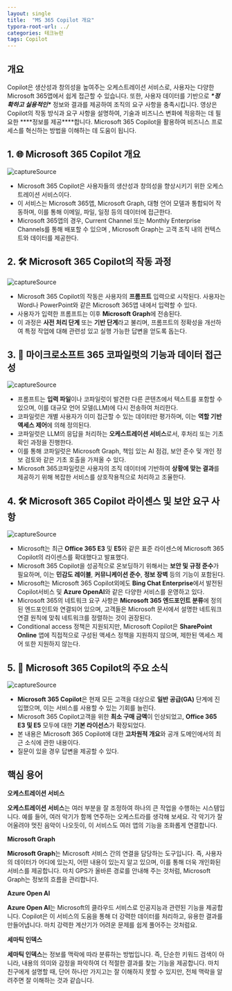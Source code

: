 ```yaml
---
layout: single
title:  "MS 365 Copilot 개요"
typora-root-url: ../
categories: 테크뉴런
tags: Copilot
---
```




## 개요

 Copilot은 생산성과 창의성을 높여주는 오케스트레이션 서비스로, 사용자는 다양한 Microsoft 365앱에서 쉽게 접근할 수 있습니다. 또한, 사용자 데이터를 기반으로 ***\*정확하고 실용적인\**** 정보와 결과를 제공하여 조직의 요구 사항을 충족시킵니다. 영상은 Copilot의 작동 방식과 요구 사항을 설명하여, 기술과 비즈니스 변화에 적응하는 데 필요한 ***\*정보를 제공\****합니다. Microsoft 365 Copilot을 활용하여 비즈니스 프로세스를 혁신하는 방법을 이해하는 데 도움이 됩니다.



## 1. 🌐 Microsoft 365 Copilot 개요

![captureSource](https://resource-release.s3.ap-northeast-2.amazonaws.com/thumbnails/egIG3AbQ3Mo/0.jpg)

- Microsoft 365 Copilot은 사용자들의 생산성과 창의성을 향상시키기 위한 오케스트레이션 서비스이다. 
- 이 서비스는 Microsoft 365앱, Microsoft Graph, 대형 언어 모델과 통합되어 작동하며, 이를 통해 이메일, 파일, 일정 등의 데이터에 접근한다. 
- Microsoft 365앱의 경우, Current Channel 또는 Monthly Enterprise Channels를 통해 배포할 수 있으며 , Microsoft Graph는 고객 조직 내의 컨텍스트와 데이터를 제공한다. 



## 2. 🛠️ Microsoft 365 Copilot의 작동 과정

![captureSource](https://resource-release.s3.ap-northeast-2.amazonaws.com/thumbnails/egIG3AbQ3Mo/91.jpg)

- Microsoft 365 Copilot의 작동은 사용자의 **프롬프트** 입력으로 시작된다. 사용자는 Word나 PowerPoint와 같은 Microsoft 365앱 내에서 입력할 수 있다. 
- 사용자가 입력한 프롬프트는 이후 **Microsoft Graph**에 전송된다. 
- 이 과정은 **사전 처리 단계** 또는 **기반 단계**라고 불리며, 프롬프트의 정확성을 개선하여 특정 작업에 대해 관련성 있고 실행 가능한 답변을 얻도록 돕는다. 



## 3. 🤖 마이크로소프트 365 코파일럿의 기능과 데이터 접근성

![captureSource](https://resource-release.s3.ap-northeast-2.amazonaws.com/thumbnails/egIG3AbQ3Mo/121.jpg)

- 프롬프트는 **입력 파일**이나 코파일럿이 발견한 다른 콘텐츠에서 텍스트를 포함할 수 있으며, 이를 대규모 언어 모델(LLM)에 다시 전송하여 처리한다. 
- 코파일럿은 개별 사용자가 이미 접근할 수 있는 데이터만 평가하며, 이는 **역할 기반 액세스 제어**에 의해 정의된다. 
- 코파일럿은 LLM의 응답을 처리하는 **오케스트레이션 서비스**로서, 후처리 또는 기초 확인 과정을 진행한다. 
- 이를 통해 코파일럿은 Microsoft Graph, 책임 있는 AI 점검, 보안 준수 및 개인 정보 검토와 같은 기초 호출을 가져올 수 있다. 
- Microsoft 365코파일럿은 사용자의 조직 데이터에 기반하여 **상황에 맞는 결과**를 제공하기 위해 복잡한 서비스를 상호작용적으로 처리하고 조율한다. 



## 4. 🛠️ Microsoft 365 Copilot 라이센스 및 보안 요구 사항

![captureSource](https://resource-release.s3.ap-northeast-2.amazonaws.com/thumbnails/egIG3AbQ3Mo/247.jpg)

- Microsoft는 최근 **Office 365 E3** 및 **E5**와 같은 표준 라이센스에 Microsoft 365 Copilot의 라이센스를 확대했다고 발표했다. 
- Microsoft 365 Copilot을 성공적으로 온보딩하기 위해서는 **보안 및 규정 준수**가 필요하며, 이는 **민감도 레이블**, **커뮤니케이션 준수**, **정보 장벽** 등의 기능이 포함된다. 
- Microsoft는 Microsoft 365 Copilot외에도 **Bing Chat Enterprise**에서 발전된 Copilot서비스 및 **Azure OpenAI**와 같은 다양한 서비스를 운영하고 있다. 
- Microsoft 365의 네트워크 요구 사항은 **Microsoft 365 엔드포인트 분류**에 정의된 엔드포인트와 연결되어 있으며, 고객들은 Microsoft 문서에서 설명한 네트워크 연결 원칙에 맞춰 네트워크를 정렬하는 것이 권장된다. 
- Conditional access 정책은 지원되지만, Microsoft Copilot은 **SharePoint Online** 앱에 직접적으로 구성된 액세스 정책을 지원하지 않으며, 제한된 액세스 제어 또한 지원하지 않는다. 



## 5. 🚀 Microsoft 365 Copilot의 주요 소식

![captureSource](https://resource-release.s3.ap-northeast-2.amazonaws.com/thumbnails/egIG3AbQ3Mo/394.jpg)

- **Microsoft 365 Copilot**은 현재 모든 고객을 대상으로 **일반 공급(GA)** 단계에 진입했으며, 이는 서비스를 사용할 수 있는 기회를 늘린다. 
- Microsoft 365 Copilot고객을 위한 **최소 구매 금액**이 인상되었고, **Office 365 E3 및 E5** 모두에 대한 **기본 라이선스**가 확장되었다. 
- 본 내용은 Microsoft 365 Copilot에 대한 **고차원적 개요**와 공개 도메인에서의 최근 소식에 관한 내용이다. 
- 질문이 있을 경우 답변을 제공할 수 있다. 



## 핵심 용어

**오케스트레이션 서비스**

**오케스트레이션 서비스**는 여러 부분을 잘 조정하여 하나의 큰 작업을 수행하는 시스템입니다. 예를 들어, 여러 악기가 함께 연주하는 오케스트라를 생각해 보세요. 각 악기가 잘 어울려야 멋진 음악이 나오듯이, 이 서비스도 여러 앱의 기능을 조화롭게 연결합니다.

**Microsoft Graph**

**Microsoft Graph**는 Microsoft 서비스 간의 연결을 담당하는 도구입니다. 즉, 사용자의 데이터가 어디에 있는지, 어떤 내용이 있는지 알고 있으며, 이를 통해 더욱 개인화된 서비스를 제공합니다. 마치 GPS가 올바른 경로를 안내해 주는 것처럼, Microsoft Graph는 정보의 흐름을 관리합니다.

**Azure Open AI**

**Azure Open AI**는 Microsoft의 클라우드 서비스로 인공지능과 관련된 기능을 제공합니다. Copilot은 이 서비스의 도움을 통해 더 강력한 데이터를 처리하고, 유용한 결과를 만들어냅니다. 마치 강력한 계산기가 어려운 문제를 쉽게 풀어주는 것처럼요.

**세마틱 인덱스**

**세마틱 인덱스**는 정보를 맥락에 따라 분류하는 방법입니다. 즉, 단순한 키워드 검색이 아니라, 내용의 의미와 감정을 파악하여 더 적절한 결과를 찾는 기능을 제공합니다. 마치 친구에게 설명할 때, 단어 하나만 가지고는 잘 이해하지 못할 수 있지만, 전체 맥락을 알려주면 잘 이해하는 것과 같습니다.
